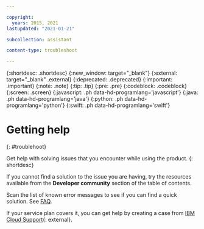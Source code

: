 ```yaml
---

copyright:
  years: 2015, 2021
lastupdated: "2021-01-21"

subcollection: assistant

content-type: troubleshoot

---
```


{:shortdesc: .shortdesc}
{:new_window: target="_blank"}
{:external: target="_blank" .external}
{:deprecated: .deprecated}
{:important: .important}
{:note: .note}
{:tip: .tip}
{:pre: .pre}
{:codeblock: .codeblock}
{:screen: .screen}
{:javascript: .ph data-hd-programlang='javascript'}
{:java: .ph data-hd-programlang='java'}
{:python: .ph data-hd-programlang='python'}
{:swift: .ph data-hd-programlang='swift'}

# Getting help
{: #troublehoot}

Get help with solving issues that you encounter while using the product.
{: shortdesc}

If you cannot find a solution to the issue you are having, try the resources available from the **Developer community** section of the table of contents.

Scan the list of known error messages to see if you can find a quick solution. See [FAQ](/docs/assistant?topic=assistant-faqs).

If your service plan covers it, you can get help by creating a case from [IBM Cloud Support](https://cloud.ibm.com/unifiedsupport/supportcenter){: external}.